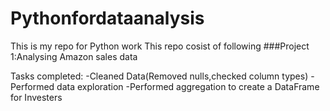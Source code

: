 # Pythonfordataanalysis
This is my repo for Python work
This repo cosist of following
###Project 1:Analysing Amazon sales data

Tasks completed:
-Cleaned Data(Removed nulls,checked column types)
-Performed data exploration
-Performed aggregation to create a DataFrame for Investers
